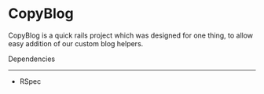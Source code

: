 CopyBlog
========

CopyBlog is a quick rails project which was designed for one thing, to allow easy addition of our custom blog helpers. 

Dependencies
____________

* RSpec
